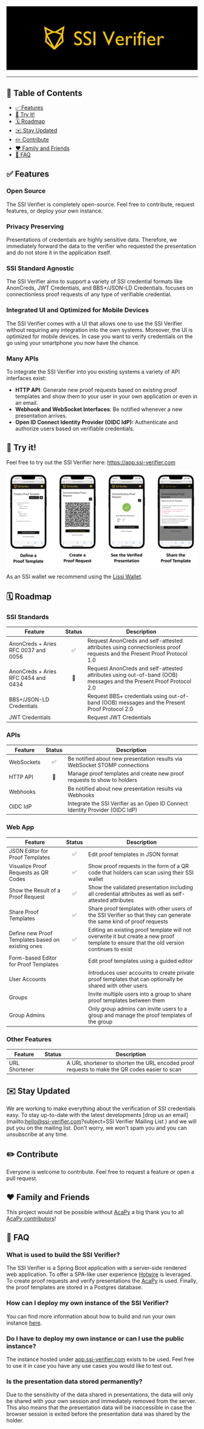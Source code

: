<p align="center">
  <img
    alt="SSI Verifier logo"
    src="./images/logo_black.png"
  />
</p>

---

## 🌈 Table of Contents

- [✅ Features](#-features)
- [🚀 Try it!](#-try-it)
- [🗓 Roadmap](#-roadmap)
- [✉️ Stay Updated](#%EF%B8%8F-stay-updated)
- [✏️ Contribute](#%EF%B8%8F-contribute)
- [❤️ Family and Friends](#%EF%B8%8F-family-and-friends)
- [🧐 FAQ](#-faq)

## ✅ Features

### Open Source

The SSI Verifier is completely open-source. Feel free to contribute, request features, or deploy your own instance.

### Privacy Preserving

Presentations of credentials are highly sensitive data. Therefore, we immediately forward the data to the verifier
who requested the presentation and do not store it in the application itself.

### SSI Standard Agnostic

The SSI Verifier aims to support a variety of SSI credential formats like AnonCreds, JWT Credentials, and BBS+/JSON-LD Credentials. focuses on connectionless proof requests of any
type of verifiable credential.

### Integrated UI and Optimized for Mobile Devices

The SSI Verifier comes with a UI that allows one to use the SSI Verifier without requiring any integration
into the own systems. Moreover, the UI is optimized for mobile devices. In case you want to verify credentials on the go
using your smartphone you now have the chance.

### Many APIs

To integrate the SSI Verifier into you existing systems a variety of API interfaces exist:

- **HTTP API**: Generate new proof requests based on existing proof templates and show them to your user in your own application or even in an email.
- **Webhook and WebSocket Interfaces**: Be notified whenever a new presentation arrives.
- **Open ID Connect Identity Provider (OIDC IdP):** Authenticate and authorize users based on verifiable credentials.

## 🚀 Try it!

Feel free to try out the SSI Verifier here: https://app.ssi-verifier.com

![iPhone Screens](./images/screens_overview.png)

As an SSI wallet we recommend using the [Lissi Wallet](https://lissi.id).

## 🗓 Roadmap

### SSI Standards

| Feature                             | Status | Description                                                                                                           |
|-------------------------------------|:------:|-----------------------------------------------------------------------------------------------------------------------|
| AnonCreds + Aries RFC 0037 and 0056 |   ✅    | Request AnonCreds and self-attested attributes using connectionless proof requests and the Present Proof Protocol 1.0 |
| AnonCreds + Aries RFC 0454 and 0434 |   🚧   | Request AnonCreds and self-attested attributes using out-of-band (OOB) messages and the Present Proof Protocol 2.0    |
| BBS+/JSON-LD Credentials            |        | Request BBS+ credentials using out-of-band (OOB) messages and the Present Proof Protocol 2.0                          |
| JWT Credentials                     |        | Request JWT Credentials                                                                                               |

### APIs

| Feature      | Status | Description                                                                    |
|--------------|:------:|--------------------------------------------------------------------------------|
| WebSockets   |  ✅    | Be notified about new presentation results via WebSocket STOMP connections     |
| HTTP API     |   🚧   | Manage proof templates and create new proof requests to show to holders        |
| Webhooks     |        | Be notified about new presentation results via Webhooks                        |
| OIDC IdP     |        | Integrate the SSI Verifier as an  Open ID Connect Identity Provider (OIDC IdP) |

### Web App

| Feature                                           |  Status  | Description                                                                                                                                |
|---------------------------------------------------|:--------:|--------------------------------------------------------------------------------------------------------------------------------------------|
| JSON Editor for Proof Templates                   |    ✅     | Edit proof templates in JSON format                                                                                                        |
| Visualize Proof Requests as QR Codes              |    ✅     | Show proof requests in the form of a QR code that holders can scan using their SSI wallet                                                  |
| Show the Result of a Proof Request                |    ✅     | Show the validated presentation including all credential attributes as well as self-attested attributes                                    |
| Share Proof Templates                             |    ✅     | Share proof templates with other users of the SSI Verifier so that they can generate the same kind of proof requests                       |
| Define new Proof Templates based on existing ones |    ✅     | Editing an existing proof template will not overwrite it but create a new proof template to ensure that the old version continues to exist |
| Form-based Editor for Proof Templates             |         | Edit proof templates using a guided editor                                                                                                 |
| User Accounts                                     |         | Introduces user accounts to create private proof templates that can optionally be shared with other users                                   |
| Groups                                            |         | Invite multiple users into a group to share proof templates between them                                                                   |
| Group Admins                                      |         | Only group admins can invite users to a group and manage the proof templates of the group                                                  |

### Other Features

| Feature       |  Status  | Description                                                                                   |
|---------------|:--------:|-----------------------------------------------------------------------------------------------|
| URL Shortener |         | A URL shortener to shorten the URL encoded proof requests to make the QR codes easier to scan |

## ✉️ Stay Updated

We are working to make everything about the verification of SSI credentials easy. To stay up-to-date with the latest
developments [drop us an email](mailto:hello@ssi-verifier.com?subject=SSI Verifier Mailing List ) and
we will put you on the mailing list. Don't worry, we won't spam you and you can unsubscribe at any time.

## ✏️ Contribute

Everyone is welcome to contribute. Feel free to request a feature or open a pull request.

## ❤️ Family and Friends

This project would not be possible without [AcaPy](https://github.com/hyperledger/aries-cloudagent-python) a big thank you to
all [AcaPy contributors](https://github.com/hyperledger/aries-cloudagent-python/graphs/contributors)!

## 🧐 FAQ

### What is used to build the SSI Verifier?

The SSI Verifier is a Spring Boot application with a server-side rendered web application. To offer a SPA-like user experience [Hotwire](https://hotwired.dev/) is leveraged. To create proof
requests and verify presentations the [AcaPy](https://github.com/hyperledger/aries-cloudagent-python) is used.
Finally, the proof templates are stored in a Postgres database.

### How can I deploy my own instance of the SSI Verifier?

You can find more information about how to build and run your own instance [here](./docs/Build%20and%20Run.md).

### Do I have to deploy my own instance or can I use the public instance?

The instance hosted under [app.ssi-verifier.com](https://app.ssi-verifier.com) exists to be used. Feel free to use it in case you have any use cases you would like to test out.

### Is the presentation data stored permanently?

Due to the sensitivity of the data shared in presentations, the data will only be shared with your own session and immediately removed from the server. This also means that the presentation
data will be inaccessible in case the browser session is exited before the presentation data was shared by the holder.
